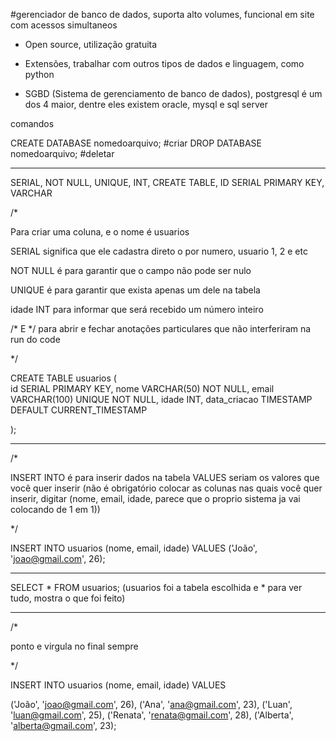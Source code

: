 #gerenciador de banco de dados, suporta alto volumes, funcional em site com acessos simultaneos

- Open source, utilização gratuita

- Extensões, trabalhar com outros tipos de dados e linguagem, como python

- SGBD (Sistema de gerenciamento de banco de dados), postgresql é um dos 4 maior, dentre eles existem oracle, mysql e sql server

comandos

CREATE DATABASE nomedoarquivo;  #criar
DROP DATABASE nomedoarquivo;    #deletar



-----------------------------------------------------------------------------------------------

SERIAL, NOT NULL, UNIQUE, INT, CREATE TABLE, ID SERIAL PRIMARY KEY, VARCHAR

/*

Para criar uma coluna, e o nome é usuarios

SERIAL significa que ele cadastra direto o por numero, usuario 1, 2 e etc

NOT NULL é para garantir que o campo não pode ser nulo

UNIQUE é para garantir que exista apenas um dele na tabela

idade INT para informar que será recebido um número inteiro

/* E */ para abrir e fechar anotações particulares que não interferiram na run do code

*/

CREATE TABLE usuarios (   
	id SERIAL PRIMARY KEY, 
	nome VARCHAR(50) NOT NULL,
	email VARCHAR(100) UNIQUE NOT NULL,
	idade INT,
	data_criacao TIMESTAMP DEFAULT CURRENT_TIMESTAMP
	

);

-----------------------------------------------------------------------------------------------

/*

INSERT INTO é para inserir dados na tabela
VALUES seriam os valores que você quer inserir
(não é obrigatório colocar as colunas nas quais você quer inserir, digitar (nome, email, idade, parece que o proprio sistema ja vai colocando de 1 em 1))

*/



INSERT INTO usuarios (nome, email, idade)
VALUES ('João', 'joao@gmail.com', 26);


-----------------------------------------------------------------------------------------------

SELECT * FROM usuarios;  (usuarios foi a tabela escolhida e * para ver tudo, mostra o que foi feito)


-----------------------------------------------------------------------------------------------


/*

ponto e virgula no final sempre

*/



INSERT INTO usuarios (nome, email, idade)
VALUES

('João', 'joao@gmail.com', 26),
('Ana', 'ana@gmail.com', 23),
('Luan', 'luan@gmail.com', 25),
('Renata', 'renata@gmail.com', 28),
('Alberta', 'alberta@gmail.com', 23);




